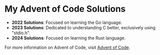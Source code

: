 # My Advent of Code Solutions

- **2022 Solutions**: Focused on learning the Go language.
- **2023 Solutions**: Dedicated to understanding C better, exclusively using "stdio.h".
- **2024 Solutions**: Focused on learning the Rust language.

For more information on Advent of Code, visit [Advent of Code](https://adventofcode.com/).
